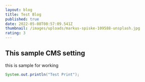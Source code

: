 ```yaml
---
layout: blog
title: Test Blog
published: true
date: 2022-05-08T08:57:09.541Z
thumbnail: /images/uploads/markus-spiske-109588-unsplash.jpg
rating: 3
---
```

## This sample CMS setting

this is sample for working 

```java
System.out.println("Test Print");
```